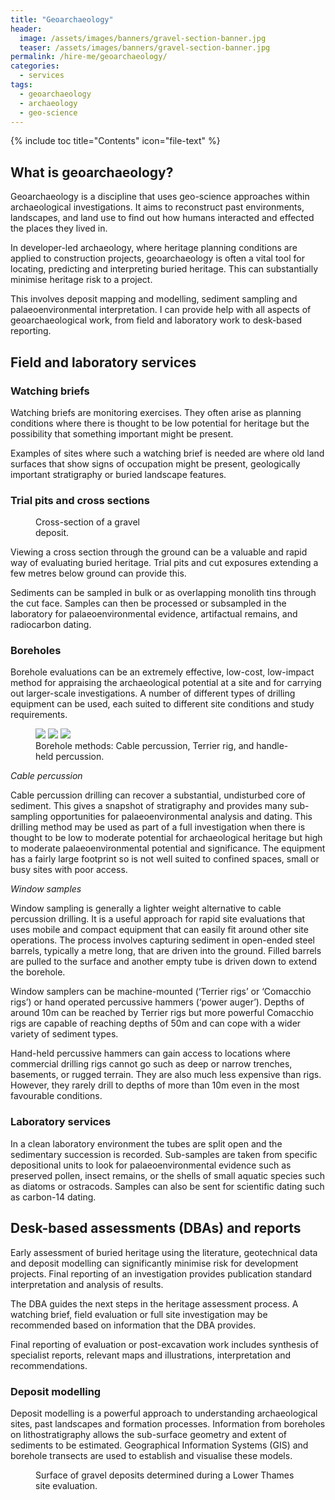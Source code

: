 ```yaml
---
title: "Geoarchaeology"
header:
  image: /assets/images/banners/gravel-section-banner.jpg
  teaser: /assets/images/banners/gravel-section-banner.jpg
permalink: /hire-me/geoarchaeology/
categories:
  - services
tags: 
  - geoarchaeology
  - archaeology
  - geo-science
---
```


{% include toc title="Contents" icon="file-text" %}

## What is geoarchaeology?

Geoarchaeology is a discipline that uses geo-science approaches within archaeological investigations. It aims to reconstruct past environments, landscapes, and land use to find out how humans interacted and effected the places they lived in.

In developer-led archaeology, where heritage planning conditions are applied to construction projects, geoarchaeology is often a vital tool for locating, predicting and interpreting buried heritage. This can substantially minimise heritage risk to a project.

This involves deposit mapping and modelling, sediment sampling and palaeoenvironmental interpretation. I can provide help with all aspects of geoarchaeological work, from field and laboratory work to desk-based reporting.


## Field and laboratory services

### Watching briefs

Watching briefs are monitoring exercises. They often arise as planning conditions where there is thought to be low potential for heritage but the possibility that something important might be present. 

Examples of sites where such a watching brief is needed are where old land surfaces that show signs of occupation might be present, geologically important stratigraphy or buried landscape features.

### Trial pits and cross sections

<figure style="width: 200px" class="align-right">
  <img src="{{ site.url }}{{ site.baseurl }}/assets/images/geo-science/gravel-section-closeup.jpg" alt="">
  <figcaption>Cross-section of a gravel deposit.</figcaption>
</figure> 

Viewing a cross section through the ground can be a valuable and rapid way of evaluating buried heritage. Trial pits and cut exposures extending a few metres below ground can provide this.

<!-- <figure>
	<img src="/assets/images/geo-science/gravel-section-closeup.jpg">
	<figcaption>Cross-section of a gravel deposit.</figcaption>
</figure> -->

<!-- ![image-left](/assets/images/geo-science/gravel-section-closeup-200x200.jpg){: .align-left}  -->

Sediments can be sampled in bulk or as overlapping monolith tins through the cut face. Samples can then be processed or subsampled in the laboratory for palaeoenvironmental evidence, artifactual remains, and radiocarbon dating.

### Boreholes

Borehole evaluations can be an extremely effective, low-cost, low-impact method for appraising the archaeological potential at a site and for carrying out larger-scale investigations. A number of different types of drilling equipment can be used, each suited to different site conditions and study requirements.

<figure class="third">
    <img src="/assets/images/geo-science/cable-percussion-480x600.jpg">
    <img src="/assets/images/geo-science/terrier-rig-480x600.jpg">
    <img src="/assets/images/geo-science/power-auger-480x600.jpg">
    <figcaption>Borehole methods: Cable percussion, Terrier rig, and handle-held percussion.</figcaption>
</figure>

*Cable percussion*

Cable percussion drilling can recover a substantial, undisturbed core of sediment. This gives a snapshot of stratigraphy and provides many sub-sampling opportunities for palaeoenvironmental analysis and dating. This drilling method may be used as part of a full investigation when there is thought to be low to moderate potential for archaeological heritage but high to moderate palaeoenvironmental potential and significance. The equipment has a fairly large footprint so is not well suited to confined spaces, small or busy sites with poor access.

*Window samples*

Window sampling is generally a lighter weight alternative to cable percussion drilling. It is a useful approach for rapid site evaluations that uses mobile and compact equipment that can easily fit around other site operations. The process involves capturing sediment in open-ended steel barrels, typically a metre long, that are driven into the ground. Filled barrels are pulled to the surface and another empty tube is driven down to extend the borehole.

Window samplers can be machine-mounted (‘Terrier rigs’ or ‘Comacchio rigs’) or hand operated percussive hammers (‘power auger’). Depths of around 10m can be reached by Terrier rigs but more powerful Comacchio rigs are capable of reaching depths of 50m and can cope with a wider variety of sediment types. 

Hand-held percussive hammers can gain access to locations where commercial drilling rigs cannot go such as deep or narrow trenches, basements, or rugged terrain. They are also much less expensive than rigs. However, they rarely drill to depths of more than 10m even in the most favourable conditions.

### Laboratory services

In a clean laboratory environment the tubes are split open and the sedimentary succession is recorded. Sub-samples are taken from specific depositional units to look for palaeoenvironmental evidence such as preserved pollen, insect remains, or the shells of small aquatic species such as diatoms or ostracods. Samples can also be sent for scientific dating such as carbon-14 dating.


## Desk-based assessments (DBAs) and reports

Early assessment of buried heritage using the literature, geotechnical data and deposit modelling can significantly minimise risk for development projects. Final reporting of an investigation provides publication standard interpretation and analysis of results.

The DBA guides the next steps in the heritage assessment process. A watching brief, field evaluation or full site investigation may be recommended based on information that the DBA provides.

Final reporting of evaluation or post-excavation work includes synthesis of specialist reports, relevant maps and illustrations, interpretation and recommendations.

### Deposit modelling

Deposit modelling is a powerful approach to understanding archaeological sites, past landscapes and formation processes. Information from boreholes on lithostratigraphy allows the sub-surface geometry and extent of sediments to be estimated. Geographical Information Systems (GIS) and borehole transects are used to establish and visualise these models.

<figure>
  <img src="{{ site.url }}{{ site.baseurl }}/assets/images/geo-science/ltg-ehol-surface.jpg" alt="">
  <figcaption>Surface of gravel deposits determined during a Lower Thames site evaluation.</figcaption>
</figure> 














